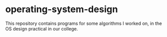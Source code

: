 # operating-system-design
This repository contains programs for some algorithms I worked on, in the OS design practical in our college.
